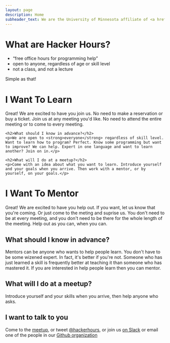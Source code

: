 ```yaml
---
layout: page
description: Home
subheader_text: We are the University of Minnesota affiliate of <a href="http://hackerhours.org/">Hacker Hours</a><br />providing free office hours for coders looking to learn new skills, or anyone who wants to learn to code.
---
```


<div class="page-header">
  <h1>What are Hacker Hours?</h1>
  <ul>
    <li>“free office hours for programming help”</li>
    <li>open to anyone, regardless of age or skill level</li>
    <li>not a class, and not a lecture</li>
  </ul>
  Simple as that!
</div>
<div class="row">
  <div class="col-md-6">
    <h1>I Want To Learn</h1>
    <p>Great! We are excited to have you join us. No need to make a reservation or buy a ticket. Join us at any meeting you'd like. No need to attend the entire meeting or to come to every meeting.</p>

    <h2>What should I know in advance?</h2>
    <p>We are open to <strong>everyone</strong> regardless of skill level. Want to learn how to program? Perfect. Know some programming but want to improve? We can help. Expert in one language and want to learn another? Join on in.</p>

    <h2>What will I do at a meetup?</h2>
    <p>Come with an idea about what you want to learn. Introduce yourself and your goals when you arrive. Then work with a mentor, or by yourself, on your goals.</p>
  </div>
  <div class="col-md-6">
    <h1>I Want To Mentor</h1>
    <p>Great! We are excited to have you help out. If you want, let us know that you're coming. Or just come to the meting and suprise us. You don't need to be at every meeting, and you don't need to be there for the whole length of the meeting. Help out as you can, when you can.</p> 
    <h2>What should I know in advance?</h2>
    <p>Mentors can be anyone who wants to help people learn. You don't have to be some wizened expert. In fact, it's better if you're not. Someone who has just learned a skill is frequently better at teaching it than someone who has mastered it. If you are interested in help people learn then you can mentor.</p>
    <h2>What will I do at a meetup?</h2>
    <p>Introduce yourself and your skills when you arrive, then help anyone who asks.</p>
  </div>
</div>

## I want to talk to you

Come to the [meetup](#next_meeting), or tweet [@hackerhours](https://twitter.com/umnhackerhours), or join us [on Slack](https://umnhackerhours.slack.com/) or email one of the people in our [Github organization](https://github.umn.edu/orgs/hackerhours/people)
